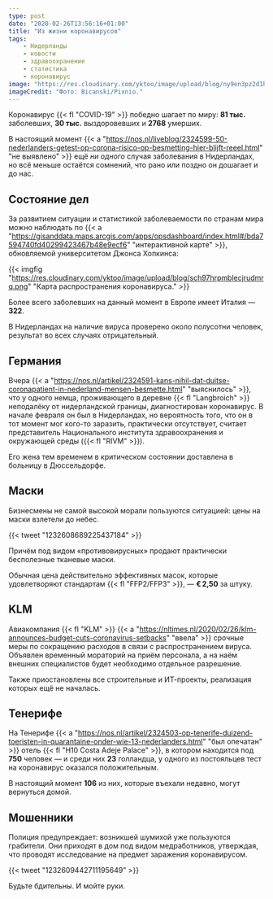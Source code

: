 ```yaml
---
type: post
date: "2020-02-26T13:56:16+01:00"
title: "Из жизни коронавирусов"
tags:
    - Нидерланды
    - новости
    - здравоохранение
    - статистика
    - коронавирус
image: "https://res.cloudinary.com/yktoo/image/upload/blog/ny9en3pz2d1hudy3rkos.jpg"
imageCredit: "Фото: Bicanski/Pixnio."
---
```


Коронавирус {{< fl "COVID-19" >}} победно шагает по миру: **81 тыс.** заболевших, **30 тыс.** выздоровевших и **2768** умерших.

В настоящий момент {{< a "https://nos.nl/liveblog/2324599-50-nederlanders-getest-op-corona-risico-op-besmetting-hier-blijft-reeel.html" "не выявлено" >}} ещё *ни одного* случая заболевания в Нидерландах, но всё меньше остаётся сомнений, что рано или поздно он дошагает и до нас.

<!--more-->

## Состояние дел

За развитием ситуации и статистикой заболеваемости по странам мира можно наблюдать по {{< a "https://gisanddata.maps.arcgis.com/apps/opsdashboard/index.html#/bda7594740fd40299423467b48e9ecf6" "интерактивной карте" >}}, обновляемой университетом Джонса Хопкинса:

{{< imgfig "https://res.cloudinary.com/yktoo/image/upload/blog/sch97hrpmblecjrudmrq.png" "Карта распространения коронавируса." >}}

Более всего заболевших на данный момент в Европе имеет Италия — **322**.

В Нидерландах на наличие вируса проверено около полусотни человек, результат во всех случаях отрицательный.

## Германия

Вчера {{< a "https://nos.nl/artikel/2324591-kans-nihil-dat-duitse-coronapatient-in-nederland-mensen-besmette.html" "выяснилось" >}}, что у одного немца, проживающего в деревне {{< fl "Langbroich" >}} неподалёку от нидерландской границы, диагностирован коронавирус. В начале февраля он был в Нидерландах, но вероятность того, что он в тот момент мог кого-то заразить, практически отсутствует, считает представитель Национального института здравоохранения и окружающей среды ({{< fl "RIVM" >}}).

Его жена тем временем в критическом состоянии доставлена в больницу в Дюссельдорфе.

## Маски

Бизнесмены не самой высокой морали пользуются ситуацией: цены на маски взлетели до небес.

{{< tweet "1232608689225437184" >}}

Причём под видом «противовирусных» продают практически бесполезные тканевые маски.

Обычная цена действительно эффективных масок, которые удовлетворяют стандартам {{< fl "FFP2/FFP3" >}}, — **€ 2,50** за штуку.

## KLM

Авиакомпания {{< fl "KLM" >}} {{< a "https://nltimes.nl/2020/02/26/klm-announces-budget-cuts-coronavirus-setbacks" "ввела" >}} срочные меры по сокращению расходов в связи с распространением вируса. Объявлен временный мораторий на приём персонала, а на наём внешних специалистов будет необходимо отдельное разрешение.

Также приостановлены все строительные и ИТ-проекты, реализация которых ещё не началась.

## Тенерифе

На Тенерифе {{< a "https://nos.nl/artikel/2324503-op-tenerife-duizend-toeristen-in-quarantaine-onder-wie-13-nederlanders.html" "был опечатан" >}} отель {{< fl "H10 Costa Adeje Palace" >}}, в котором находится под **750** человек — и среди них **23** голландца, у одного из постояльцев тест на коронавирус оказался положительным.

В настоящий момент **106** из них, которые въехали недавно, могут вернуться домой.

## Мошенники

Полиция предупреждает: возникшей шумихой уже пользуются грабители. Они приходят в дом под видом медработников, утверждая, что проводят исследование на предмет заражения коронавирусом.

{{< tweet "1232609442711195649" >}}

Будьте бдительны. И мойте руки.